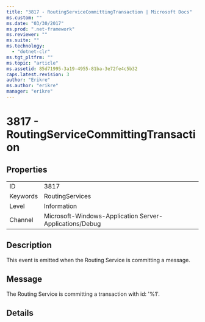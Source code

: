 ```yaml
---
title: "3817 - RoutingServiceCommittingTransaction | Microsoft Docs"
ms.custom: ""
ms.date: "03/30/2017"
ms.prod: ".net-framework"
ms.reviewer: ""
ms.suite: ""
ms.technology: 
  - "dotnet-clr"
ms.tgt_pltfrm: ""
ms.topic: "article"
ms.assetid: 85d71995-3a19-4955-81ba-3e72fe4c5b32
caps.latest.revision: 3
author: "Erikre"
ms.author: "erikre"
manager: "erikre"
---
```

# 3817 - RoutingServiceCommittingTransaction
## Properties  
  
|||  
|-|-|  
|ID|3817|  
|Keywords|RoutingServices|  
|Level|Information|  
|Channel|Microsoft-Windows-Application Server-Applications/Debug|  
  
## Description  
 This event is emitted when the Routing Service is committing a message.  
  
## Message  
 The Routing Service is committing a transaction with id: '%1'.  
  
## Details